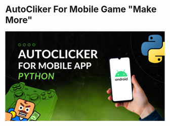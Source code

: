 # AutoCliker For Mobile Game "Make More"

![ScreenIntro](https://github.com/MaI0SerfI3unny/autocliker-mobile-makemore/blob/main/readme/img/Autoclicker.png)
